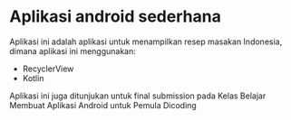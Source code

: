 # Aplikasi android sederhana
Aplikasi ini adalah aplikasi untuk menampilkan resep masakan Indonesia, dimana aplikasi ini menggunakan:

* RecyclerView
* Kotlin

Aplikasi ini juga ditunjukan untuk final submission pada Kelas Belajar Membuat Aplikasi Android untuk Pemula Dicoding